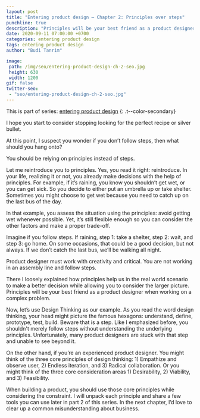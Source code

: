 ```yaml
---
layout: post
title: "Entering product design – Chapter 2: Principles over steps"
punchline: true
description: "Principles will be your best friend as a product designer when working on a complex problem."
date: 2020-09-11 07:00:00 +0700
categories: entering product design
tags: entering product design
author: "Budi Tanrim"

image:
 path: /img/seo/entering-product-design-ch-2-seo.jpg
 height: 630
 width: 1200
gif: false
twitter-seo: 
 - "seo/entering-product-design-ch-2-seo.jpg"
---
```


This is part of series: [entering product design](/2020/entering-product-design-overview)
{: .t--color-secondary}

I hope you start to consider stopping looking for the perfect recipe or silver bullet. 

At this point, I suspect you wonder if you don’t follow steps, then what should you hang onto?

You should be relying on principles instead of steps.

Let me reintroduce you to principles. Yes, you read it right: reintroduce.
In your life, realizing it or not, you already make decisions with the help of principles. For example, if it’s raining, you know you shouldn’t get wet, or you can get sick. So you decide to either put an umbrella up or take shelter. Sometimes you might choose to get wet because you need to catch up on the last bus of the day.

In that example, you assess the situation using the principles: avoid getting wet whenever possible. Yet, it’s still flexible enough so you can consider the other factors and make a proper trade-off.

Imagine if you follow steps. If raining, step 1: take a shelter, step 2: wait, and step 3: go home. On some occasions, that could be a good decision, but not always. If we don’t catch the last bus, we’ll be walking all night.

Product designer must work with creativity and critical. You are not working in an assembly line and follow steps.

There I loosely explained how principles help us in the real world scenario to make a better decision while allowing you to consider the larger picture. Principles will be your best friend as a product designer when working on a complex problem.

Now, let’s use Design Thinking as our example. As you read the word design thinking, your head might picture the famous hexagons: understand, define, prototype, test, build. Beware that is a step. Like I emphasized before, you shouldn't merely follow steps without understanding the underlying principles. Unfortunately, many product designers are stuck with that step and unable to see beyond it.

On the other hand, if you’re an experienced product designer. You might think of the three core principles of design thinking: 1) Empathize and observe user, 2) Endless iteration, and 3) Radical collaboration. Or you might think of the three core consideration areas 1) Desirability, 2) Viability, and 3) Feasibility.

When building a product, you should use those core principles while considering the constraint. I will unpack each principle and share a few tools you can use later in part 2 of this series. In the next chapter, I’d love to clear up a common misunderstanding about business.
